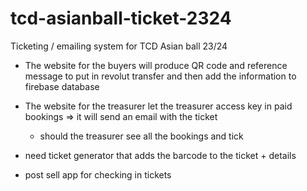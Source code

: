 # tcd-asianball-ticket-2324
Ticketing / emailing system for TCD Asian ball 23/24

- The website for the buyers will produce QR code and reference message to put in revolut transfer and then add the information to firebase database

- The website for the treasurer let the treasurer access key in paid bookings => it will send an email with the ticket

    - should the treasurer see all the bookings and tick

- need ticket generator that adds the barcode to the ticket + details

- post sell app for checking in tickets